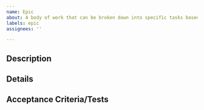```yaml
---
name: Epic
about: A body of work that can be broken down into specific tasks based on the needs/requests of customers or end users
labels: epic
assignees: ''

---
```


## Description
<!--- A short description. --->

## Details
<!--- All the details needed to accomplish the goal. --->

## Acceptance Criteria/Tests
<!--- The list of tests or criteria to be used to validate the goal has been completed.

<!--- Estimation for an Epic automatically calculates from tasks sum inside this Epic. --->
